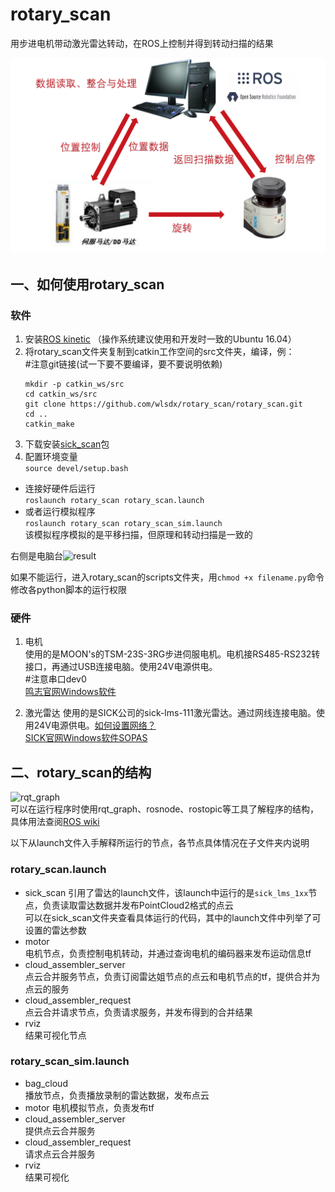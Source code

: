 # rotary_scan
用步进电机带动激光雷达转动，在ROS上控制并得到转动扫描的结果  

![structure](/files/structure.png)

## 一、如何使用rotary_scan
### 软件

1. 安装[ROS kinetic](https://wiki.ros.org/kinetic/Installation) （操作系统建议使用和开发时一致的Ubuntu 16.04）
2. 将rotary_scan文件夹复制到catkin工作空间的src文件夹，编译，例：  
#注意git链接(试一下要不要编译，要不要说明依赖)
	```
	mkdir -p catkin_ws/src
	cd catkin_ws/src
	git clone https://github.com/wlsdx/rotary_scan/rotary_scan.git
	cd ..
	catkin_make
	```
3. 下载安装[sick_scan](https://github.com/SICKAG/sick_scan)包
4. 配置环境变量  
`source devel/setup.bash`  
- 连接好硬件后运行  
`roslaunch rotary_scan rotary_scan.launch`  
- 或者运行模拟程序  
`roslaunch rotary_scan rotary_scan_sim.launch`  
该模拟程序模拟的是平移扫描，但原理和转动扫描是一致的

右侧是电脑台![result](/files/result.png)


如果不能运行，进入rotary_scan的scripts文件夹，用`chmod +x filename.py`命令修改各python脚本的运行权限

### 硬件

1. 电机  
使用的是MOON's的TSM-23S-3RG步进伺服电机。电机接RS485-RS232转接口，再通过USB连接电脑。使用24V电源供电。  
#注意串口dev0  
[鸣志官网Windows软件](https://www.moons.com.cn/support-training/tools/Step_Servo)

2. 激光雷达
使用的是SICK公司的sick-lms-111激光雷达。通过网线连接电脑。使用24V电源供电。[如何设置网络？](https://www.cnblogs.com/21207-iHome/p/8022512.html)  
[SICK官网Windows软件SOPAS](https://www.sick.com/cn/zh/search?text=SOPAS)

## 二、rotary_scan的结构
![rqt_graph](rqt_graph.png)  
可以在运行程序时使用rqt_graph、rosnode、rostopic等工具了解程序的结构，具体用法查阅[ROS wiki](wiki.ros.org)  

以下从launch文件入手解释所运行的节点，各节点具体情况在子文件夹内说明

### rotary_scan.launch
- sick_scan 
引用了雷达的launch文件，该launch中运行的是`sick_lms_1xx`节点，负责读取雷达数据并发布PointCloud2格式的点云  
可以在sick_scan文件夹查看具体运行的代码，其中的launch文件中列举了可设置的雷达参数
- motor  
电机节点，负责控制电机转动，并通过查询电机的编码器来发布运动信息tf
- cloud_assembler_server  
点云合并服务节点，负责订阅雷达姐节点的点云和电机节点的tf，提供合并为点云的服务
- cloud_assembler_request  
点云合并请求节点，负责请求服务，并发布得到的合并结果
- rviz  
结果可视化节点

### rotary_scan_sim.launch
- bag_cloud  
播放节点，负责播放录制的雷达数据，发布点云
- motor
电机模拟节点，负责发布tf
- cloud_assembler_server  
提供点云合并服务
- cloud_assembler_request  
请求点云合并服务
- rviz  
结果可视化
